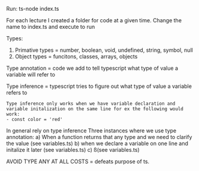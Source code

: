 Run: ts-node index.ts

For each lecture I created a folder for code at a given time. Change the name to index.ts and execute to run


Types:
1) Primative types = number, boolean, void, undefined, string, symbol, null
2) Object types = funcitons, classes, arrays, objects 

Type annotation = code we add to tell typescript what type of value a variable will refer to

Type inference = typescript tries to figure out what type of value a variable refers to 

    Type inference only works when we have variable declaration and variable initalization on the same line for ex the following would work:
    - const color = 'red'

In general rely on type inference
Three instances where we use type annotation:
a) When a function returns that any type and we need to clarify the value (see variables.ts)
b) when we declare a variable on one line and initalize it later (see variables.ts)
c)  ß(see variables.ts)

AVOID TYPE ANY AT ALL COSTS = defeats purpose of ts.